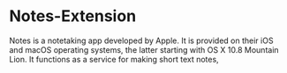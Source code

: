 # Notes-Extension
Notes is a notetaking app developed by Apple. It is provided on their iOS and macOS operating systems, the latter starting with OS X 10.8 Mountain Lion. It functions as a service for making short text notes, 
<br>
<img src="">
